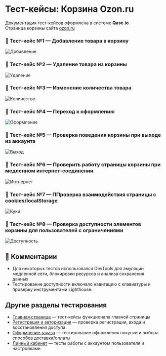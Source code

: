 # Тест-кейсы: Корзина Ozon.ru

Документация тест-кейсов оформлена в системе **Qase.io**.  
Страница корзины сайта [ozon.ru](https://www.ozon.ru/cart)  

### 🔹 Тест-кейс №1 — Добавление товара в корзину  
![Добавление](screens/Qase1.png)

### 🔹 Тест-кейс №2 — Удаление товара из корзины  
![Удаление](screens/Qase2.png)

### 🔹 Тест-кейс №3 — Изменение количества товара  
![Количество](screens/Qase3.png)

### 🔹 Тест-кейс №4 — Переход к оформлению
![Оформление](screens/Qase4.png)

### 🔹 Тест-кейс №5 — Проверка поведения корзины при выходе из аккаунта
![Выход](screens/Qase5.png)

### 🔹 Тест-кейс №6 — Проверить работу страницы корзины при медленном интернет-соединении
![Интнернет](screens/Qase6.png)

### 🔹 Тест-кейс №7 — ППроверка взаимодействия страницы с cookies/localStorage
![Куки](screens/Qase7.png)

### 🔹 Тест-кейс №8 — Проверка доступности элементов корзины для пользователей с ограничениями
![Доступность](screens/Qase8.png)

## 💬 Комментарии

- Для некоторых тестов использовался DevTools для эмуляции медленной сети, блокировки ресурсов и анализа сохранения данных.  
- Тестирование доступности включало навигацию с клавиатуры и проверку инструментами Lighthouse.

## Другие разделы тестирования

- [Главная страница](https://github.com/daniilg17/testing-website/blob/main/MainPageTR.md) — тест-кейсы функционала главной страницы  
- [Регистрация и авторизация](https://github.com/daniilg17/testing-website/blob/main/authTestIt.md) — проверка регистрации, входа и восстановления доступа  
- [Оформление заказа](https://github.com/daniilg17/testing-website/blob/main/order.md) — тестирование оформления покупки и выбора способов доставки/оплаты  
- [Личный кабинет](https://github.com/daniilg17/testing-website/blob/main/profile.md) — тесты работы с аккаунтом пользователя и настройками
